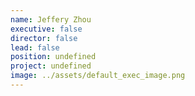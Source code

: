 ```yaml
---
name: Jeffery Zhou
executive: false
director: false
lead: false
position: undefined
project: undefined
image: ../assets/default_exec_image.png
---
```

